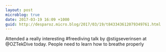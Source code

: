 ```yaml
---
layout: post
microblog: true
date: 2017-03-19 16:09 +1000
guid: http://desparoz.micro.blog/2017/03/19/t843343612079349761.html
---
```

Attended a really interesting #freediving talk by @stigseverinsen at @OZTekDive today. People need to learn how to breathe properly
